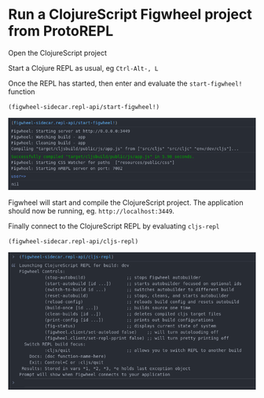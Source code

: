 # Run a ClojureScript Figwheel project from ProtoREPL

Open the ClojureScript project

Start a Clojure REPL as usual, eg `Ctrl-Alt-, L`

Once the REPL has started, then enter and evaluate the `start-figwheel!` function

```clojure
(figwheel-sidecar.repl-api/start-figwheel!)
```

![Atom ProtoREPL - ClojureScript REPL - start figwheel!](/images/atom-protorepl-clojurescript-start-figwheel-from-atom.png)


Figwheel will start and compile the ClojureScript project.  The application should now be running, eg. `http://localhost:3449`.

Finally connect to the ClojureScript REPL by evaluating `cljs-repl`

```clojure
(figwheel-sidecar.repl-api/cljs-repl)
```
![ClojureScript REPL - start cljs-repl](/images/atom-protorepl-clojurescript-figwheel-cljs-repl.png)
